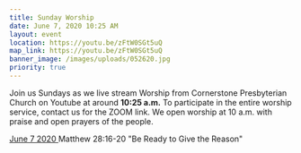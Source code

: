 ```yaml
---
title: Sunday Worship
date: June 7, 2020 10:25 AM
layout: event
location: https://youtu.be/zFtW0SGt5uQ
map_link: https://youtu.be/zFtW0SGt5uQ
banner_image: /images/uploads/052620.jpg
priority: true
---
```

Join us Sundays as we live stream Worship from Cornerstone Presbyterian Church on Youtube at around **10:25 a.m.** To participate in the entire worship service, contact us for the ZOOM link. We open worship at 10 a.m. with praise and open prayers of the people.

[June 7 2020  ](https://youtu.be/zFtW0SGt5uQ)Matthew 28:16-20 "Be Ready to Give the Reason"